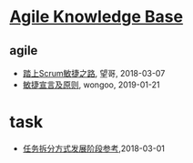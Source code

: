 # [Agile Knowledge Base](http://agile.sisopipo.com)

## agile
* [踏上Scrum敏捷之路](/agile-scrum), 望哥, 2018-03-07
* [敏捷宣言及原则](/agile-manifesto), wongoo, 2019-01-21
# task
* [任务拆分方式发展阶段参考](/task/split-task-example),2018-03-01
